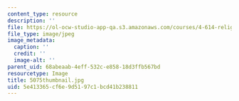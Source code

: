 ```yaml
---
content_type: resource
description: ''
file: https://ol-ocw-studio-app-qa.s3.amazonaws.com/courses/4-614-religious-architecture-and-islamic-cultures-fall-2002/5e413365cf6e9d5197c1bcd41b238811_5075thumbnail.jpg
file_type: image/jpeg
image_metadata:
  caption: ''
  credit: ''
  image-alt: ''
parent_uid: 68abeaab-4eff-532c-e858-18d3ffb567bd
resourcetype: Image
title: 5075thumbnail.jpg
uid: 5e413365-cf6e-9d51-97c1-bcd41b238811
---
```

